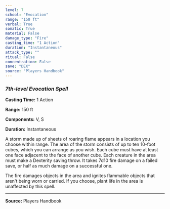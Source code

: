 ```yaml
---
level: 7
school: "Evocation"
range: "150 ft"
verbal: True
somatic: True
material: False
damage_type: "Fire"
casting_time: "1 Action"
duration: "Instantaneous"
attack_type: ""
ritual: False
concentration: False
save: "DEX"
source: "Players Handbook"
---
```


### *7th-level Evocation Spell*

**Casting Time:** 1 Action

**Range:** 150 ft

**Components:** V, S

**Duration:** Instantaneous

A storm made up of sheets of roaring flame appears in a location you choose within range. The area of the storm consists of up to ten 10-foot cubes, which you can arrange as you wish. Each cube must have at least one face adjacent to the face of another cube. Each creature in the area must make a Dexterity saving throw. It takes 7d10 fire damage on a failed save, or half as much damage on a successful one.
 
 The fire damages objects in the area and ignites flammable objects that aren't being worn or carried. If you choose, plant life in the area is unaffected by this spell.

---
**Source:** Players Handbook
